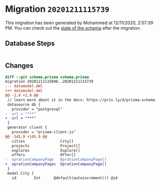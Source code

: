 # Migration `20201211115739`

This migration has been generated by Mohammed at 12/11/2020, 2:57:39 PM.
You can check out the [state of the schema](./schema.prisma) after the migration.

## Database Steps

```sql

```

## Changes

```diff
diff --git schema.prisma schema.prisma
migration 20201211115606..20201211115739
--- datamodel.dml
+++ datamodel.dml
@@ -2,9 +2,9 @@
 // learn more about it in the docs: https://pris.ly/d/prisma-schema
 datasource db {
   provider = "postgresql"
-  url = "***"
+  url = "***"
 }
 generator client {
   provider = "prisma-client-js"
@@ -145,9 +145,9 @@
   cities                City[]
   projects              Project[]
   explores              Explore[]
   offers                Offer[]
-  oprationCompanyPage   OprationCompanyPage[]
+  oprationCompanyPages  OprationCompanyPage[]
 }
 model City {
   id        Int      @default(autoincrement()) @id
```


